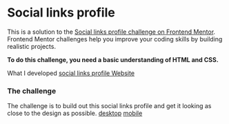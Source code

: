 # Social links profile

This is a solution to the [Social links profile challenge on Frontend Mentor](https://www.frontendmentor.io/challenges/social-links-profile-UG32l9m6dQ). Frontend Mentor challenges help you improve your coding skills by building realistic projects. 

**To do this challenge, you need a basic understanding of HTML and CSS.**

 What I developed [social links profile Website](https://rachael-gatwiri.github.io/Social-links-profile-main/)

### The challenge

The challenge is to build out this social links profile and get it looking as close to the design as possible.
[desktop](./design/desktop-preview.jpg)
[mobile](./design/mobile-design.jpg)



 